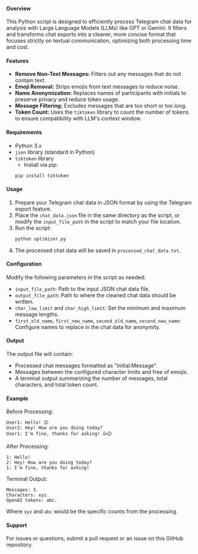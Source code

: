 #### Overview
This Python script is designed to efficiently process Telegram chat data for analysis with Large Language Models (LLMs) like GPT or Gemini. It filters and transforms chat exports into a cleaner, more concise format that focuses strictly on textual communication, optimizing both processing time and cost.

#### Features
- **Remove Non-Text Messages:** Filters out any messages that do not contain text.
- **Emoji Removal:** Strips emojis from text messages to reduce noise.
- **Name Anonymization:** Replaces names of participants with initials to preserve privacy and reduce token usage.
- **Message Filtering:** Excludes messages that are too short or too long.
- **Token Count:** Uses the `tiktoken` library to count the number of tokens to ensure compatibility with LLM's context window.

#### Requirements
- Python 3.x
- `json` library (standard in Python)
- `tiktoken` library
  - Install via pip:
  ```bash
  pip install tiktoken
  ```

#### Usage
1. Prepare your Telegram chat data in JSON format by using the Telegram export feature.
2. Place the `chat_data.json` file in the same directory as the script, or modify the `input_file_path` in the script to match your file location.
3. Run the script:
   ```bash
   python optimizer.py
   ```
4. The processed chat data will be saved in `processed_chat_data.txt`.

#### Configuration
Modify the following parameters in the script as needed:
- `input_file_path`: Path to the input JSON chat data file.
- `output_file_path`: Path to where the cleaned chat data should be written.
- `char_low_limit` and `char_high_limit`: Set the minimum and maximum message lengths.
- `first_old_name`, `first_new_name`, `second_old_name`, `second_new_name`: Configure names to replace in the chat data for anonymity.

#### Output
The output file will contain:
- Processed chat messages formatted as "Initial:Message".
- Messages between the configured character limits and free of emojis.
- A terminal output summarizing the number of messages, total characters, and total token count.

#### Example
Before Processing:
```
User1: Hello! 😊
User2: Hey! How are you doing today?
User1: I'm fine, thanks for asking! 👍😉
```
After Processing:
```
1: Hello!
2: Hey! How are you doing today?
1: I'm fine, thanks for asking!
```
Terminal Output:
```
Messages: 3.
Characters: xyz.
OpenAI tokens: abc.
```
Where `xyz` and `abc` would be the specific counts from the processing.

#### Support
For issues or questions, submit a pull request or an issue on this GitHub repository.
